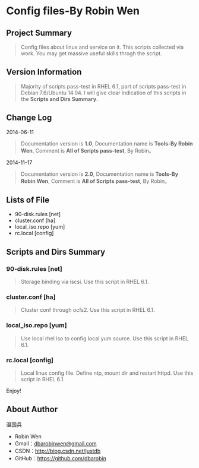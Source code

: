 # Config files-By Robin Wen #

## Project Summary ##

> Config files about linux and service on it. This scripts collected via work. You may get massive useful skills throgh the script.

## Version Information ##
> Majority of scripts pass-test in RHEL 6.1, part of scripts pass-test in Debian 7.6/Ubuntu 14.04. I will give clear indication of this scripts in the **Scripts and Dirs Summary**.

## Change Log ##

2014-06-11
> Documentation version is **1.0**, Documentation name is **Tools-By Robin Wen**, Comment is **All of Scripts pass-test**, By Robin。

2014-11-17
> Documentation version is **2.0**, Documentation name is **Tools-By Robin Wen**, Comment is **All of Scripts pass-test**, By Robin。

## Lists of File ##

* 90-disk.rules [net]
* cluster.conf [ha]
* local_iso.repo [yum]
* rc.local [config]

## Scripts and Dirs Summary ##

### 90-disk.rules [net] ###
> Storage binding via iscsi. Use this script in RHEL 6.1.

### cluster.conf [ha] ###
> Cluster conf through ocfs2. Use this script in RHEL 6.1.

### local_iso.repo [yum] ###
> Use local rhel iso to config local yum source. Use this script in RHEL 6.1.

### rc.local  [config] ###
> Local linux config file. Define ntp, mount dir and restart httpd. Use this script in RHEL 6.1.

Enjoy!

## About Author ##

温国兵

* Robin Wen
* Gmail：dbarobinwen@gmail.com
* CSDN：http://blog.csdn.net/justdb
* GitHub：https://github.com/dbarobin
